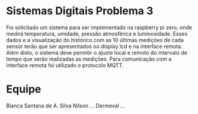 # Sistemas Digitais Problema 3

Foi solicitado um sistema para ser implementado na raspberry pi zero, onde medirá temperatura, umidade, pressão atmosférica e luminosidade. Esses dados e a visualização do histórico com as 10 últimas medições de cada sensor terão que ser apresentados no display lcd e na interface remota. Além disto, o sistema deve permitir o ajuste local e remoto do intervalo de tempo que serão realizadas as medições. Para comunicação com a interface remota foi utilizado o protocolo MQTT.

# Equipe
Bianca Santana de A. Silva
Nilson ...
Dermeval ...

